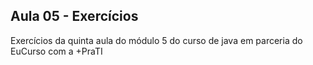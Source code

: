 ## Aula 05 - Exercícios

Exercícios da quinta aula do módulo 5 do curso de java em parceria do EuCurso com a +PraTI
